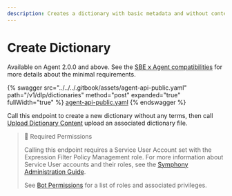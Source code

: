 ```yaml
---
description: Creates a dictionary with basic metadata and without content.
---
```


# Create Dictionary

Available on Agent 2.0.0 and above. See the [SBE x Agent compatibilities](https://docs.developers.symphony.com/admin-guide/agent-guide/sbe-x-agent-compatibility-matrix) for more details about the minimal requirements.

{% swagger src="../../../.gitbook/assets/agent-api-public.yaml" path="/v1/dlp/dictionaries" method="post" expanded="true" fullWidth="true" %}
[agent-api-public.yaml](../../../.gitbook/assets/agent-api-public.yaml)
{% endswagger %}

Call this endpoint to create a new dictionary without any terms, then call [Upload Dictionary Content](ref:upload-dictionary) upload an associated dictionary file.

> 🚧 Required Permissions
>
> Calling this endpoint requires a Service User Account set with the Expression Filter Policy Management role. For more information about Service User accounts and their roles, see the [Symphony Administration Guide](https://symphony.direct/).
>
> See [Bot Permissions](https://docs.developers.symphony.com/building-bots-on-symphony/configuration/bot-permissions) for a list of roles and associated privileges.
